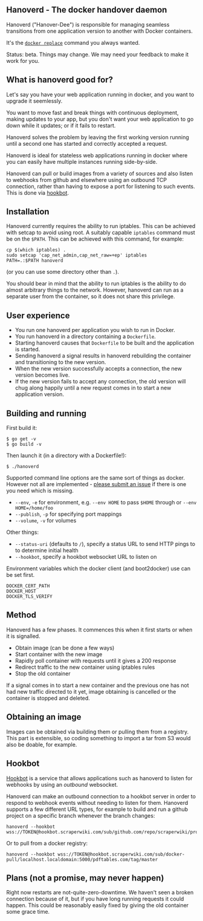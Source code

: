 Hanoverd - The docker handover daemon
-------------------------------------

Hanoverd ("Hanover-Dee") is responsible for managing seamless transitions
from one application version to another with Docker containers.

It's the [`docker replace`](https://github.com/docker/docker/issues/2733#issuecomment-123502548) command you always wanted.

Status: beta. Things may change. We may need your feedback to make it work for you.

## What is hanoverd good for?

Let's say you have your web application running in docker, and you
want to upgrade it seemlessly.

You want to move fast and break things with continuous deployment,
making updates to your app, but you don't want your web application
to go down while it updates; or if it fails to restart.

Hanoverd solves the problem by leaving the first working version
running until a second one has started and correctly accepted a
request.

Hanoverd is ideal for stateless web applications running in docker
where you can easily have multiple instances running side-by-side.

Hanoverd can pull or build images from a variety of sources and
also listen to webhooks from github and elsewhere using an outbound
TCP connection, rather than having to expose a port for listening to
such events. This is done via [hookbot](#hookbot).

## Installation

Hanoverd currently requires the ability to run iptables. This can be
achieved with setcap to avoid using root. A suitably capable `iptables`
command must be on the `$PATH`. This can be achieved with this command,
for example:

```
cp $(which iptables) .
sudo setcap 'cap_net_admin,cap_net_raw=+ep' iptables
PATH=.:$PATH hanoverd
```

(or you can use some directory other than `.`).

You should bear in mind that the ability to run iptables is the ability
to do almost arbitrary things to the network. However, hanoverd can
run as a separate user from the container, so it does not share this
privilege.

## User experience

* You run one hanoverd per application you wish to run in Docker.
* You run hanoverd in a directory containing a `Dockerfile`.
* Starting hanoverd causes that `Dockerfile` to be built and the application is
  started.
* Sending hanoverd a signal results in hanoverd rebuilding the container and
  transitioning to the new version.
* When the new version successfully accepts a connection, the new version
  becomes live.
* If the new version fails to accept any connection, the old version will chug
  along happily until a new request comes in to start a new application version.

## Building and running

First build it:

```
$ go get -v
$ go build -v
```

Then launch it (in a directory with a Dockerfile!):

```
$ ./hanoverd
```

Supported command line options are the same sort of things as
docker. However not all are implemented -
[please submit an issue](https://github.com/scraperwiki/hanoverd/issues/new)
if there is one you need which is missing.

* `--env`, `-e` for environment, e.g. `--env HOME` to pass `$HOME` through or `--env HOME=/home/foo`
* `--publish`, `-p` for specifying port mappings
* `--volume`, `-v` for volumes

Other things:

* `--status-uri` (defaults to `/`), specify a status URL to send HTTP pings to to determine initial health
* `--hookbot`, specify a hookbot websocket URL to listen on

Environment variables which the docker client (and boot2docker) use
can be set first.

    DOCKER_CERT_PATH
    DOCKER_HOST
    DOCKER_TLS_VERIFY

## Method

Hanoverd has a few phases. It commences this when it first starts or
when it is signalled.
 
* Obtain image (can be done a few ways)
* Start container with the new image
* Rapidly poll container with requests until it gives a 200 response
* Redirect traffic to the new container using iptables rules
* Stop the old container

If a signal comes in to start a new container and the previous
one has not had new traffic directed to it yet, image obtaining is
cancelled or the container is stopped and deleted.

## Obtaining an image

Images can be obtained via building them or pulling them from a
registry. This part is extensible, so coding something to import
a tar from S3 would also be doable, for example.

## Hookbot

[Hookbot](https://github.com/scraperwiki/hookbot) is a service
that allows applications such as hanoverd to listen for webhooks
by using an *outbound* websocket.

Hanoverd can make an outbound connection to a hookbot server in order
to respond to webhook events without needing to listen for them.
Hanoverd supports a few different URL types, for example to build
and run a github project on a specific branch whenever the branch changes:

```
hanoverd --hookbot wss://TOKEN@hookbot.scraperwiki.com/sub/github.com/repo/scraperwiki/project/branch/master
```

Or to pull from a docker registry:

```
hanoverd --hookbot wss://TOKEN@hookbot.scraperwiki.com/sub/docker-pull/localhost.localdomain:5000/pdftables.com/tag/master
```

## Plans (not a promise, may never happen)

Right now restarts are not-quite-zero-downtime. We haven't seen
a broken connection because of it, but if you have long running
requests it could happen. This could be reasonably easily fixed
by giving the old container some grace time.
